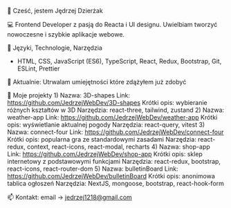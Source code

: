 👋 Cześć, jestem Jędrzej Dzierżak

💻 Frontend Developer z pasją do Reacta i UI designu.
Uwielbiam tworzyć nowoczesne i szybkie aplikacje webowe.

🚀 Języki, Technologie, Narzędzia
- HTML, CSS, JavaScript (ES6), TypeScript, React, Redux, Bootstrap, Git, ESLint, Prettier

🧠 Aktualnie:
Utrwalam umiejętności które zdążyłem już zdobyć

📂 Moje projekty
1) 
Nazwa: 3D-shapes
Link: https://github.com/JedrzejWebDev/3D-shapes
Krótki opis: wybieranie różnych kształtów w 3D
Narzędzia: react-three, tailwind, zustand
2)
Nazwa: weather-app
Link: https://github.com/JedrzejWebDev/weather-app
Krótki opis: wyświetlanie aktualnej pogody
Narzędzia: react-query, vitest
3)
Nazwa: connect-four
Link: https://github.com/JedrzejWebDev/connect-four
Krótki opis: popularna gra ze standardowymi zasadami
Narzędzia: react-redux, context, react-icons, react-modal, recharts
4) 
Nazwa: shop-app
Link: https://github.com/JedrzejWebDev/shop-app
Krótki opis: sklep internetowy z podstawowymi funkcjami
Narzędzia: react-redux, bootstrap, react-icons, react-router-dom
5)
Nazwa: bulletinBoard
Link: https://github.com/JedrzejWebDev/bulletinBoard
Krótki opis: anonimowa tablica ogłoszeń
Narzędzia: NextJS, mongoose, bootstrap, react-hook-form

📫 Kontakt:
email -> jedrzej1218@gmail.com
